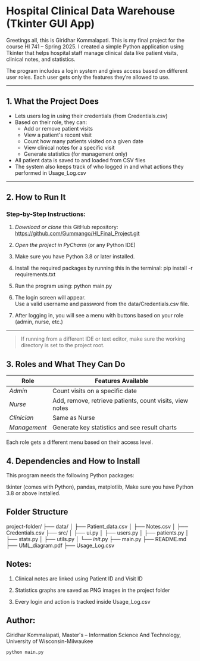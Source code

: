 # Hospital Clinical Data Warehouse (Tkinter GUI App)

Greetings all, this is Giridhar Kommalapati. This is my final project for the course HI 741 – Spring 2025. I created a simple Python application using Tkinter that helps hospital staff manage clinical data like patient visits, clinical notes, and statistics.

The program includes a login system and gives access based on different user roles. Each user gets only the features they’re allowed to use.

---

## 1. What the Project Does

- Lets users log in using their credentials (from Credentials.csv)
- Based on their role, they can:
  - Add or remove patient visits
  - View a patient's recent visit
  - Count how many patients visited on a given date
  - View clinical notes for a specific visit
  - Generate statistics (for management only)
- All patient data is saved to and loaded from CSV files
- The system also keeps track of who logged in and what actions they performed in Usage_Log.csv

---

## 2. How to Run It

### Step-by-Step Instructions:

1. *Download or clone* this GitHub repository: https://github.com/Gummango/HI_Final_Project.git
2. *Open the project in PyCharm* (or any Python IDE)

3. Make sure you have Python 3.8 or later installed.

4. Install the required packages by running this in the terminal: pip install -r requirements.txt
5. Run the program using: python main.py

6. The login screen will appear.  
Use a valid username and password from the data/Credentials.csv file.

7. After logging in, you will see a menu with buttons based on your role (admin, nurse, etc.)

---

>  If running from a different IDE or text editor, make sure the working directory is set to the project root.




## 3. Roles and What They Can Do

| Role           | Features Available                                       |
| -------------- | -------------------------------------------------------- |
| *Admin*      | Count visits on a specific date                          |
| *Nurse*      | Add, remove, retrieve patients, count visits, view notes |
| *Clinician*  | Same as Nurse                                            |
| *Management* | Generate key statistics and see result charts            |
Each role gets a different menu based on their access level.

## 4. Dependencies and How to Install
This program needs the following Python packages:

tkinter (comes with Python),
pandas,
matplotlib,
Make sure you have Python 3.8 or above installed.

## Folder Structure 
project-folder/
├── data/
│   ├── Patient_data.csv
│   ├── Notes.csv
│   ├── Credentials.csv
├── src/
│   ├── ui.py
│   ├── users.py
│   ├── patients.py
│   ├── stats.py
│   ├── utils.py
│   └── _init_.py
├── main.py
├── README.md
├── UML_diagram.pdf
├── Usage_Log.csv

## Notes:

1. Clinical notes are linked using Patient ID and Visit ID

2. Statistics graphs are saved as PNG images in the project folder

3. Every login and action is tracked inside Usage_Log.csv

## Author:

Giridhar Kommalapati, 
Master's – Information Science And Technology, 
University of Wisconsin-Milwaukee



```bash
python main.py
